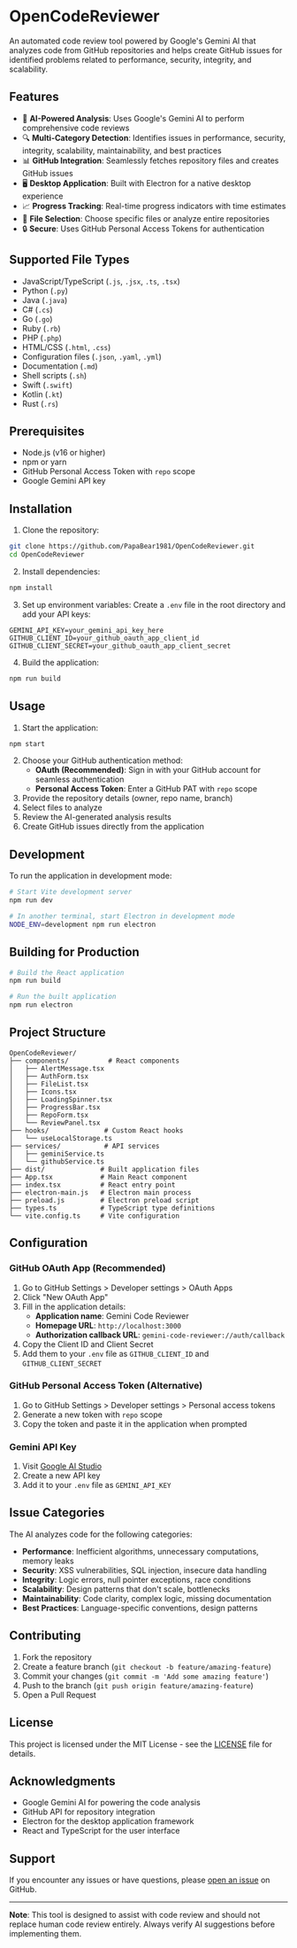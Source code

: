 # OpenCodeReviewer

An automated code review tool powered by Google's Gemini AI that analyzes code from GitHub repositories and helps create GitHub issues for identified problems related to performance, security, integrity, and scalability.

## Features

- 🤖 **AI-Powered Analysis**: Uses Google's Gemini AI to perform comprehensive code reviews
- 🔍 **Multi-Category Detection**: Identifies issues in performance, security, integrity, scalability, maintainability, and best practices
- 📊 **GitHub Integration**: Seamlessly fetches repository files and creates GitHub issues
- 🖥️ **Desktop Application**: Built with Electron for a native desktop experience
- 📈 **Progress Tracking**: Real-time progress indicators with time estimates
- 🎯 **File Selection**: Choose specific files or analyze entire repositories
- 🔒 **Secure**: Uses GitHub Personal Access Tokens for authentication

## Supported File Types

- JavaScript/TypeScript (`.js`, `.jsx`, `.ts`, `.tsx`)
- Python (`.py`)
- Java (`.java`)
- C# (`.cs`)
- Go (`.go`)
- Ruby (`.rb`)
- PHP (`.php`)
- HTML/CSS (`.html`, `.css`)
- Configuration files (`.json`, `.yaml`, `.yml`)
- Documentation (`.md`)
- Shell scripts (`.sh`)
- Swift (`.swift`)
- Kotlin (`.kt`)
- Rust (`.rs`)

## Prerequisites

- Node.js (v16 or higher)
- npm or yarn
- GitHub Personal Access Token with `repo` scope
- Google Gemini API key

## Installation

1. Clone the repository:
```bash
git clone https://github.com/PapaBear1981/OpenCodeReviewer.git
cd OpenCodeReviewer
```

2. Install dependencies:
```bash
npm install
```

3. Set up environment variables:
Create a `.env` file in the root directory and add your API keys:
```
GEMINI_API_KEY=your_gemini_api_key_here
GITHUB_CLIENT_ID=your_github_oauth_app_client_id
GITHUB_CLIENT_SECRET=your_github_oauth_app_client_secret
```

4. Build the application:
```bash
npm run build
```

## Usage

1. Start the application:
```bash
npm start
```

2. Choose your GitHub authentication method:
   - **OAuth (Recommended)**: Sign in with your GitHub account for seamless authentication
   - **Personal Access Token**: Enter a GitHub PAT with `repo` scope
3. Provide the repository details (owner, repo name, branch)
4. Select files to analyze
5. Review the AI-generated analysis results
6. Create GitHub issues directly from the application

## Development

To run the application in development mode:

```bash
# Start Vite development server
npm run dev

# In another terminal, start Electron in development mode
NODE_ENV=development npm run electron
```

## Building for Production

```bash
# Build the React application
npm run build

# Run the built application
npm run electron
```

## Project Structure

```
OpenCodeReviewer/
├── components/          # React components
│   ├── AlertMessage.tsx
│   ├── AuthForm.tsx
│   ├── FileList.tsx
│   ├── Icons.tsx
│   ├── LoadingSpinner.tsx
│   ├── ProgressBar.tsx
│   ├── RepoForm.tsx
│   └── ReviewPanel.tsx
├── hooks/              # Custom React hooks
│   └── useLocalStorage.ts
├── services/           # API services
│   ├── geminiService.ts
│   └── githubService.ts
├── dist/              # Built application files
├── App.tsx            # Main React component
├── index.tsx          # React entry point
├── electron-main.js   # Electron main process
├── preload.js         # Electron preload script
├── types.ts           # TypeScript type definitions
└── vite.config.ts     # Vite configuration
```

## Configuration

### GitHub OAuth App (Recommended)

1. Go to GitHub Settings > Developer settings > OAuth Apps
2. Click "New OAuth App"
3. Fill in the application details:
   - **Application name**: Gemini Code Reviewer
   - **Homepage URL**: `http://localhost:3000`
   - **Authorization callback URL**: `gemini-code-reviewer://auth/callback`
4. Copy the Client ID and Client Secret
5. Add them to your `.env` file as `GITHUB_CLIENT_ID` and `GITHUB_CLIENT_SECRET`

### GitHub Personal Access Token (Alternative)

1. Go to GitHub Settings > Developer settings > Personal access tokens
2. Generate a new token with `repo` scope
3. Copy the token and paste it in the application when prompted

### Gemini API Key

1. Visit [Google AI Studio](https://makersuite.google.com/app/apikey)
2. Create a new API key
3. Add it to your `.env` file as `GEMINI_API_KEY`

## Issue Categories

The AI analyzes code for the following categories:

- **Performance**: Inefficient algorithms, unnecessary computations, memory leaks
- **Security**: XSS vulnerabilities, SQL injection, insecure data handling
- **Integrity**: Logic errors, null pointer exceptions, race conditions
- **Scalability**: Design patterns that don't scale, bottlenecks
- **Maintainability**: Code clarity, complex logic, missing documentation
- **Best Practices**: Language-specific conventions, design patterns

## Contributing

1. Fork the repository
2. Create a feature branch (`git checkout -b feature/amazing-feature`)
3. Commit your changes (`git commit -m 'Add some amazing feature'`)
4. Push to the branch (`git push origin feature/amazing-feature`)
5. Open a Pull Request

## License

This project is licensed under the MIT License - see the [LICENSE](LICENSE) file for details.

## Acknowledgments

- Google Gemini AI for powering the code analysis
- GitHub API for repository integration
- Electron for the desktop application framework
- React and TypeScript for the user interface

## Support

If you encounter any issues or have questions, please [open an issue](https://github.com/PapaBear1981/OpenCodeReviewer/issues) on GitHub.

---

**Note**: This tool is designed to assist with code review and should not replace human code review entirely. Always verify AI suggestions before implementing them.
